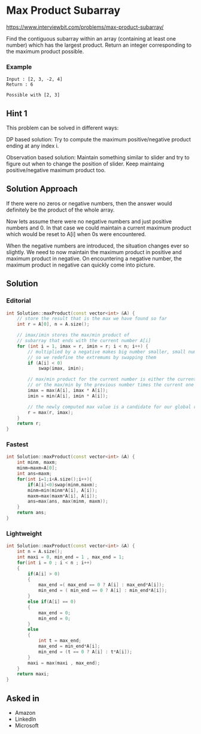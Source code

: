 # Max Product Subarray

https://www.interviewbit.com/problems/max-product-subarray/

Find the contiguous subarray within an array (containing at least one number) which has the largest product.
Return an integer corresponding to the maximum product possible.

### Example
```
Input : [2, 3, -2, 4]
Return : 6 

Possible with [2, 3]
```

## Hint 1

This problem can be solved in different ways:

DP based solution: Try to compute the maximum positive/negative product ending at any index i.

Observation based solution: Maintain something similar to slider and try to figure out when to change the position of slider. Keep maintaing positive/negative maximum product too.

## Solution Approach

If there were no zeros or negative numbers, then the answer would definitely be the product of the whole array.

Now lets assume there were no negative numbers and just positive numbers and 0. In that case we could maintain a current maximum product which would be reset to A[i] when 0s were encountered. 

When the negative numbers are introduced, the situation changes ever so slightly. We need to now maintain the maximum product in positive and maximum product in negative. On encountering a negative number, the maximum product in negative can quickly come into picture.

## Solution

### Editorial
```cpp
int Solution::maxProduct(const vector<int> &A) {
    // store the result that is the max we have found so far
    int r = A[0], n = A.size();

    // imax/imin stores the max/min product of
    // subarray that ends with the current number A[i]
    for (int i = 1, imax = r, imin = r; i < n; i++) {
        // multiplied by a negative makes big number smaller, small number bigger
        // so we redefine the extremums by swapping them
        if (A[i] < 0)
            swap(imax, imin);

        // max/min product for the current number is either the current number itself
        // or the max/min by the previous number times the current one
        imax = max(A[i], imax * A[i]);
        imin = min(A[i], imin * A[i]);

        // the newly computed max value is a candidate for our global result
        r = max(r, imax);
    }
    return r;
}
```

### Fastest
```cpp
int Solution::maxProduct(const vector<int> &A) {
    int minm, maxm;
    minm=maxm=A[0];
    int ans=maxm;
    for(int i=1;i<A.size();i++){
        if(A[i]<0)swap(minm,maxm);
        minm=min(minm*A[i], A[i]);
        maxm=max(maxm*A[i], A[i]);
        ans=max(ans, max(minm, maxm));
    }
    return ans;
}
```

### Lightweight
```cpp
int Solution::maxProduct(const vector<int> &A) {
    int n = A.size();
    int maxi = 0, min_end = 1 , max_end = 1;
    for(int i = 0 ; i < n ; i++)
    {
        if(A[i] > 0)
        {
            max_end =( max_end == 0 ? A[i] : max_end*A[i]);
            min_end = ( min_end == 0 ? A[i] : min_end*A[i]);
        }
        else if(A[i] == 0)
        {
            max_end = 0;
            min_end = 0;
        }
        else
        {
            int t = max_end;
            max_end = min_end*A[i];
            min_end = (t == 0 ? A[i] : t*A[i]);
        }
        maxi = max(maxi , max_end);
    }
    return maxi;
}
```

## Asked in

* Amazon
* LinkedIn
* Microsoft

